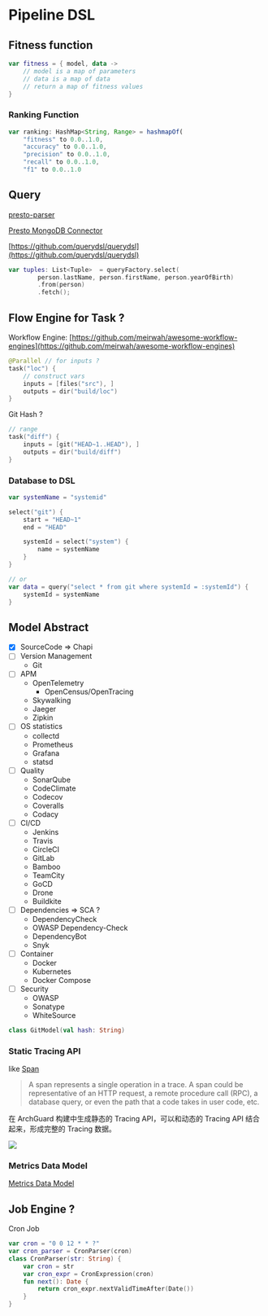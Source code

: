  # Pipeline DSL

## Fitness function

```kotlin
var fitness = { model, data -> 
    // model is a map of parameters
    // data is a map of data
    // return a map of fitness values
}
```

### Ranking Function 

```javascript
var ranking: HashMap<String, Range> = hashmapOf(
    "fitness" to 0.0..1.0,
    "accuracy" to 0.0..1.0,
    "precision" to 0.0..1.0,
    "recall" to 0.0..1.0,
    "f1" to 0.0..1.0
```

## Query

[presto-parser](https://github.com/prestodb/presto/tree/master/presto-parser)

[Presto MongoDB Connector](https://prestodb.io/docs/current/connector/mongodb.html)

[https://github.com/querydsl/querydsl](https://github.com/querydsl/querydsl)

```kotlin
var tuples: List<Tuple>  = queryFactory.select(
        person.lastName, person.firstName, person.yearOfBirth)
        .from(person)
        .fetch();
```

## Flow Engine for Task ?

Workflow Engine: [https://github.com/meirwah/awesome-workflow-engines](https://github.com/meirwah/awesome-workflow-engines)

```kotlin
@Parallel // for inputs ?
task("loc") {
    // construct vars
    inputs = [files("src"), ]
    outputs = dir("build/loc")
}
```

Git Hash ? 

```kotlin
// range
task("diff") {
    inputs = [git("HEAD~1..HEAD"), ]
    outputs = dir("build/diff")
}
```

### Database to DSL

```kotlin
var systemName = "systemid"

select("git") {
    start = "HEAD~1"
    end = "HEAD"

    systemId = select("system") {
        name = systemName
    }
}

// or
var data = query("select * from git where systemId = :systemId") {
    systemId = systemName
}
```

## Model Abstract

- [x] SourceCode => Chapi
- [ ] Version Management
  - Git
- [ ] APM
  - OpenTelemetry
    - OpenCensus/OpenTracing
  - Skywalking
  - Jaeger
  - Zipkin
- [ ] OS statistics
  - collectd
  - Prometheus
  - Grafana
  - statsd
- [ ] Quality
  - SonarQube
  - CodeClimate
  - Codecov
  - Coveralls
  - Codacy
- [ ] CI/CD
  - Jenkins
  - Travis
  - CircleCI
  - GitLab
  - Bamboo
  - TeamCity
  - GoCD
  - Drone
  - Buildkite
- [ ] Dependencies => SCA ?
  - DependencyCheck
  - OWASP Dependency-Check
  - DependencyBot
  - Snyk
- [ ] Container
  - Docker
  - Kubernetes
  - Docker Compose
- [ ] Security
  - OWASP
  - Sonatype
  - WhiteSource

```kotlin
class GitModel(val hash: String)
```

### Static Tracing API

like [Span](https://opencensus.io/tracing/span/)

> A span represents a single operation in a trace. A span could be representative of an HTTP request, a remote procedure call (RPC), a database query, or even the path that a code takes in user code, etc.

在 ArchGuard 构建中生成静态的 Tracing API，可以和动态的 Tracing API 结合起来，形成完整的 Tracing 数据。

![](https://opencensus.io/img/trace-trace.png)


### Metrics Data Model

[Metrics Data Model](https://opentelemetry.io/docs/reference/specification/metrics/data-model/)

## Job Engine ?

Cron Job

```kotlin
var cron = "0 0 12 * * ?"
var cron_parser = CronParser(cron)
class CronParser(str: String) {
    var cron = str
    var cron_expr = CronExpression(cron)
    fun next(): Date {
        return cron_expr.nextValidTimeAfter(Date())
    }
}
```

